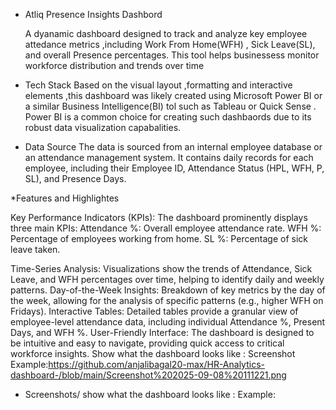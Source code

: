 * Atliq Presence Insights Dashbord

  A dyanamic dashboard designed to track and analyze key employee attedance metrics ,including Work From Home(WFH) , Sick Leave(SL), and overall Presence percentages.
  This tool helps businessess monitor workforce distribution and trends over time

* Tech Stack
  Based on the visual layout ,formatting and interactive elements ,this dashboard was likely created using Microsoft Power BI or a similar Business Intelligence(BI)
    tol such as Tableau or Quick Sense . Power BI is a common choice for creating such dashbaords due to its robust data visualization capabalities.

 * Data Source
    The data is sourced from an internal employee database or an attendance management system.
      It contains daily records for each employee, including their Employee ID, Attendance Status (HPL, WFH, P, SL), and Presence Days.

  *Features and Highlightes

   Key Performance Indicators (KPIs): The dashboard prominently displays three main KPIs:
Attendance %: Overall employee attendance rate.
WFH %: Percentage of employees working from home.
SL %: Percentage of sick leave taken.

Time-Series Analysis: Visualizations show the trends of Attendance, Sick Leave, and WFH percentages over time, helping to identify daily and weekly patterns.
Day-of-the-Week Insights: Breakdown of key metrics by the day of the week, allowing for the analysis of specific patterns (e.g., higher WFH on Fridays).
Interactive Tables: Detailed tables provide a granular view of employee-level attendance data, including individual Attendance %, Present Days, and WFH %.
User-Friendly Interface: The dashboard is designed to be intuitive and easy to navigate, providing quick access to critical workforce insights. 
Show what the dashboard looks like :
Screenshot Example:https://github.com/anjalibagal20-max/HR-Analytics-dashboard-/blob/main/Screenshot%202025-09-08%20111221.png

* Screenshots/
  show what the dashboard looks like :
  Example:
